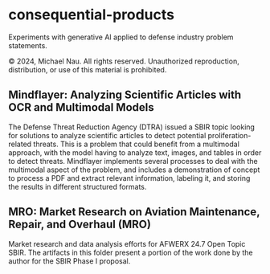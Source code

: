 # consequential-products
Experiments with generative AI applied to defense industry problem statements.

© 2024, Michael Nau. All rights reserved. Unauthorized reproduction, distribution, or use of this material is prohibited.

## Mindflayer: Analyzing Scientific Articles with OCR and Multimodal Models
The Defense Threat Reduction Agency (DTRA) issued a SBIR topic looking for solutions to analyze scientific articles to detect potential proliferation-related threats. This is a problem that could benefit from a multimodal approach, with the model having to analyze text, images, and tables in order to detect threats. Mindflayer implements several processes to deal with the multimodal aspect of the problem, and includes a demonstration of concept to process a PDF and extract relevant information, labeling it, and storing the results in different structured formats.

## MRO: Market Research on Aviation Maintenance, Repair, and Overhaul (MRO)
Market research and data analysis efforts for AFWERX 24.7 Open Topic SBIR. The artifacts in this folder present a portion of the work done by the author for the SBIR Phase I proposal.